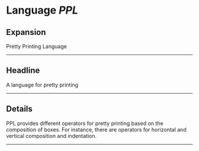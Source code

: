 # Language *PPL*
## Expansion
Pretty Printing Language

---
## Headline
A language for pretty printing

---
## Details
PPL provides different operators for pretty printing based on the composition of boxes. For instance, there are operators for horizontal and vertical composition and indentation.

---
